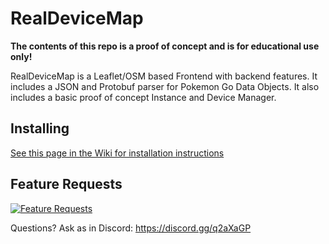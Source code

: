 # RealDeviceMap

<strong>The contents of this repo is a proof of concept and is for educational use only!</strong>

RealDeviceMap is a Leaflet/OSM based Frontend with backend features. It includes a JSON and Protobuf parser for Pokemon Go Data Objects.
It also includes a basic proof of concept Instance and Device Manager.

## Installing
[See this page in the Wiki for installation instructions](https://github.com/123FLO321/RealDeviceMap/wiki/Installation)

## Feature Requests

[![Feature Requests](http://feathub.com/123FLO321/RealDeviceMap?format=svg)](http://feathub.com/123FLO321/RealDeviceMap)

Questions? Ask as in Discord: https://discord.gg/q2aXaGP
